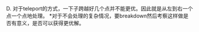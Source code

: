 D. 对于teleport的方式，一下子跨越好几个点并不能更优。因此就是从左到右一个点一个点地处理。
   *对于不会处理的复杂情况，要breakdown然后考察这样做是否有意义，是否可以获得更优解。
